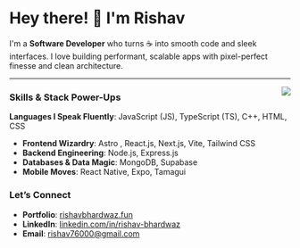 # Hey there! 👋 I'm Rishav

I'm a **Software Developer** who turns ☕ into smooth code and sleek interfaces. I love building performant, scalable apps with pixel-perfect finesse and clean architecture.

---
<img src="https://github.com/user-attachments/assets/a758a034-bce8-453c-9328-c40a08563456" align="right">


### Skills & Stack Power-Ups

 **Languages I Speak Fluently**: JavaScript (JS), TypeScript (TS), C++, HTML, CSS
- **Frontend Wizardry**: Astro , React.js, Next.js, Vite, Tailwind CSS
- **Backend Engineering**: Node.js, Express.js
- **Databases & Data Magic**: MongoDB, Supabase
- **Mobile Moves**: React Native, Expo, Tamagui

### Let’s Connect

- **Portfolio**: [rishavbhardwaz.fun](https://rishavbhardwaz.fun)
- **LinkedIn**: [linkedin.com/in/rishav-bhardwaz](https://linkedin.com/in/rishavbhardwaz)
- **Email**: rishav76000@gmail.com

